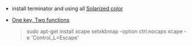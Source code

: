 - install terminator and using all [Solarized color](https://gist.github.com/renshuki/3cf3de6e7f00fa7e744a)

- [One key, Two functions](http://tiborsimko.org/capslock-escape-control.html)

    > sudo apt-get install xcape
    > setxkbmap -option ctrl:nocaps
    > xcape -e 'Control_L=Escape'
